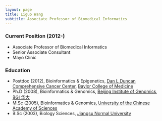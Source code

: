 ```yaml
---
layout: page
title: Liguo Wang
subtitle: Associate Professor of Biomedical Informatics
---
```


### Current Position (2012-)

- Associate Professor of Biomedical Informatics
- Senior Associate Consultant
- Mayo Clinic

### Education

- Postdoc (2012), Bioinformatics & Epigenetics, [Dan L Duncan Comprehensive Cancer Center](https://www.bcm.edu/centers/cancer-center), [Baylor College of Medicine](https://www.bcm.edu/) 
- Ph.D (2008), Bioinformatics & Genomics, [Beijing Institute of Genomics](http://english.big.cas.cn/), [BGI 华大](https://en.genomics.cn/)
- M.Sc (2005), Bioinformatics & Genomics, [University of the Chinese Academy of Sciences](http://english.ucas.ac.cn/)
- B.Sc (2003), Biology Sciences, [Jiangsu Normal University](http://en.jsnu.edu.cn/)

